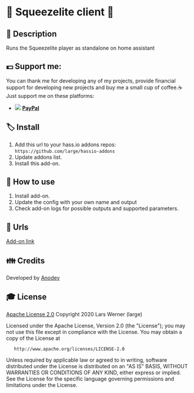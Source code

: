 # 🥧 Squeezelite client 🥧

## 📄 Description
Runs the Squeezelite player as standalone on home assistant 

## 💵 Support me:  
  You can thank me for developing any of my projects, provide financial support for developing new projects and buy me a small cup of coffee.☕ \
  Just support me on these platforms:
  * ![](https://github.com/large/raw/master/assets/imgs/paypal_logo.jpg) [**PayPal**](https://paypal.me/mrlarswerner)

## 🏷 Install
1. Add this url to your hass.io addons repos: \
`https://github.com/large/hassio-addons`
2. Update addons list.
3. Install this add-on.

## 🧰 How to use
1. Install add-on.
2. Update the config with your own name and output
3. Check add-on logs for possible outputs and supported parameters.

## 🧷 Urls
[Add-on link](https://github.com/large/hassio-addons/tree/master/squeezelite)

## 👪 Credits
Developed by [Anodev](https://github.com/large)

## 🎓 License
   [Apache License 2.0](https://github.com/large/hassio-addons/blob/master/squeezelite/LICENSE.md)
   Copyright 2020 Lars Werner (large)

   Licensed under the Apache License, Version 2.0 (the "License");
   you may not use this file except in compliance with the License.
   You may obtain a copy of the License at

       http://www.apache.org/licenses/LICENSE-2.0

   Unless required by applicable law or agreed to in writing, software
   distributed under the License is distributed on an "AS IS" BASIS,
   WITHOUT WARRANTIES OR CONDITIONS OF ANY KIND, either express or implied.
   See the License for the specific language governing permissions and
   limitations under the License.
